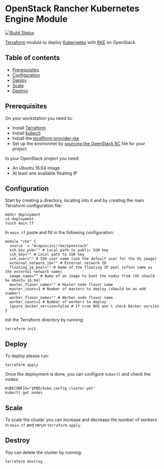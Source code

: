 # OpenStack Rancher Kubernetes Engine Module

[![Build Status](https://travis-ci.org/mcapuccini/terraform-openstack-rke.svg?branch=master)](https://travis-ci.org/mcapuccini/terraform-openstack-rke)

[Terraform](https://www.terraform.io/) module to deploy [Kubernetes](https://kubernetes.io) with [RKE](https://rancher.com/docs/rke/v0.1.x/en/) on OpenStack.

## Table of contents
- [Prerequisites](#prerequisites)
- [Configuration](#configuration)
- [Deploy](#deploy)
- [Scale](#scale)
- [Destroy](#destroy)

## Prerequisites
On your workstation you need to:

- Install [Terraform](https://www.terraform.io/)
- Install [kubectl](https://kubernetes.io/docs/tasks/tools/install-kubectl/)
- Install the [terafform-provider-rke](https://github.com/yamamoto-febc/terraform-provider-rke)
- Set up the environmet by [sourcing the OpenStack RC](https://docs.openstack.org/zh_CN/user-guide/common/cli-set-environment-variables-using-openstack-rc.html) file for your project

In your OpenStack project you need:

- An Ubuntu 16.04 image
- At least one available floating IP

## Configuration

Start by creating a directory, locating into it and by creating the main Terraform configuration file:

```
mkdir deployment
cd deployment
touch main.tf
```

In `main.tf` paste and fill in the following configuration:

```hcl
module "rke" {
  source  = "mcapuccini/rke/openstack"
  ssh_key_pub="" # Local path to public SSH key
  ssh_key="" # Local path to SSH key
  ssh_user="" # SSH user name (use the default user for the OS image)
  external_network_id="" # External network ID
  floating_ip_pool="" # Name of the floating IP pool (often same as the external network name)
  image_name="" # Name of an image to boot the nodes from (OS should be Ubuntu 16.04)
  master_flavor_name="" # Master node flavor name
  master_count=1 # Number of masters to deploy (should be an odd number)
  worker_flavor_name="" # Worker node flavor name
  worker_count=2 # Number of workers to deploy
  ignore_docker_version=false # If true RKE won't check Docker version
}
```

Init the Terraform directory by running:

```
terraform init
```

## Deploy

To deploy please run:

```
terraform apply
```

Once the deployment is done, you can configure `kubectl` and check the nodes:

```
KUBECONFIG="$PWD/kube_config_cluster.yml"
kubectl get nodes
```

## Scale

To scale the cluster you can increase and decrease the number of workers in `main.tf` and rerun `terraform apply`.

## Destroy

You can delete the cluster by running:

```
terraform destroy
```
